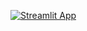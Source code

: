 [![Streamlit App](https://static.streamlit.io/badges/streamlit_badge_black_white.svg)](https://imersao-dados-python-alura-imersaopython2025.streamlit.app/)
